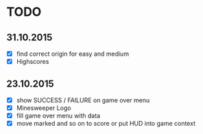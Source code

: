 # TODO

## 31.10.2015
- [x] find correct origin for easy and medium
- [x] Highscores

## 23.10.2015

- [x] show SUCCESS / FAILURE on game over menu
- [x] Minesweeper Logo
- [x] fill game over menu with data
- [x] move marked and so on to score or put HUD into game context